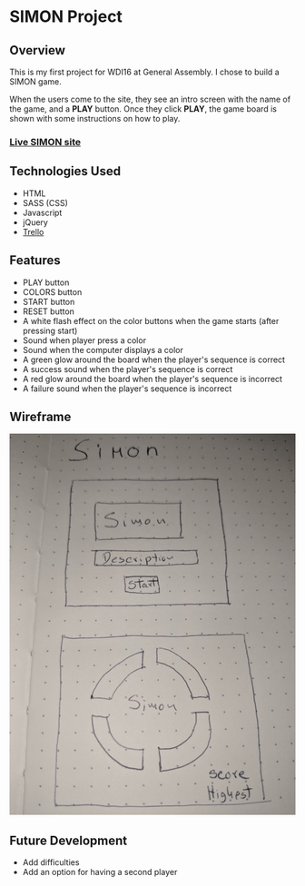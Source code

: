 # SIMON Project

## Overview

This is my first project for WDI16 at General Assembly. I chose to build a SIMON game.

When the users come to the site, they see an intro screen with the name of the game, and a **PLAY** button. Once they click **PLAY**, the game board is shown with some instructions on how to play.

### [Live SIMON site](http://google.com)

## Technologies Used

* HTML
* SASS (CSS)
* Javascript
* jQuery
* [Trello](https://trello.com/b/VgpSnPdU/simon)

## Features

* PLAY button
* COLORS button
* START button
* RESET button
* A white flash effect on the color buttons when the game starts (after pressing start)
* Sound when player press a color
* Sound when the computer displays a color
* A green glow around the board when the player's sequence is correct
* A success sound when the player's sequence is correct
* A red glow around the board when the player's sequence is incorrect
* A failure sound when the player's sequence is incorrect

## Wireframe

![Image of the wireframe](https://github.com/Tilingo/SIMON/blob/master/img/wireframeSimon.jpg)

## Future Development

* Add difficulties
* Add an option for having a second player